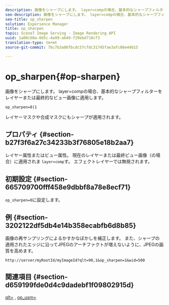 ```yaml
---
description: 画像をシャープにします。 layer=compの場合、基本的なシャープフィルターをレイヤーまたは最終的なビュー画像に適用します。
seo-description: 画像をシャープにします。 layer=compの場合、基本的なシャープフィルターをレイヤーまたは最終的なビュー画像に適用します。
seo-title: op_sharpen
solution: Experience Manager
title: op_sharpen
topic: Scene7 Image Serving - Image Rendering API
uuid: 1a00c60a-0d5c-4a99-a649-f29ebd710cf3
translation-type: tm+mt
source-git-commit: 7bc7b3a86fbcdc57cfdc31745fae3afc06e44b15

---
```



# op_sharpen{#op-sharpen}

画像をシャープにします。 layer=compの場合、基本的なシャープフィルターをレイヤーまたは最終的なビュー画像に適用します。

`op_sharpen=0|1`

レイヤーマスクや合成マスクにもシャープが適用されます。

## プロパティ {#section-b27f3f6a27c34233b3f76805e18b2aa7}

レイヤー属性またはビュー属性。 現在のレイヤーまたは最終ビュー画像（の場合）に適用されま `layer=comp`す。 エフェクトレイヤーでは無視されます。

## 初期設定 {#section-665709700fff458e9dbbf8a78e8ecf71}

`op_sharpen=0`に設定します。

## 例 {#section-3202122df5db4e14b358ecabfb6d8b85}

画像の再サンプリングによるかすかなぼかしを補正します。 また、シャープの適用されたエッジに沿ってJPEGのアーチファクトが増えないように、JPEGの画質を高めます。

`http://server/myRootId/myImageId?qlt=90,1&op_sharpen=1&wid=500`

## 関連項目 {#section-d659199fde0d4c9dadebf1f09802915d}

[qlt=](../../../../../is-api/http-ref/image-serving-api-ref/c-http-protocol-reference/c-command-reference/r-is-http-qlt.md#reference-f69ed0758c784b0385d979820546d352) , [op_usm=](../../../../../is-api/http-ref/image-serving-api-ref/c-http-protocol-reference/c-command-reference/r-op-sharpen.md#reference-c32573230c6140f883efdaa201ea8541)
